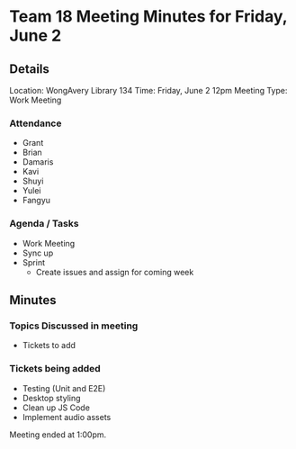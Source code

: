 # Team 18 Meeting Minutes for Friday, June 2

## Details

Location: WongAvery Library 134
Time: Friday, June 2 12pm
Meeting Type: Work Meeting

### Attendance

-   Grant
-   Brian
-   Damaris
-   Kavi
-   Shuyi
-   Yulei
-   Fangyu

### Agenda / Tasks

-   Work Meeting
-   Sync up
-   Sprint
    -   Create issues and assign for coming week

## Minutes

### Topics Discussed in meeting

-   Tickets to add

### Tickets being added

-   Testing (Unit and E2E)
-   Desktop styling
-   Clean up JS Code
-   Implement audio assets

Meeting ended at 1:00pm.
